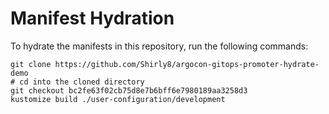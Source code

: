 # Manifest Hydration

To hydrate the manifests in this repository, run the following commands:

```shell
git clone https://github.com/Shirly8/argocon-gitops-promoter-hydrate-demo
# cd into the cloned directory
git checkout bc2fe63f02cb75d8e7b6bff6e7980189aa3258d3
kustomize build ./user-configuration/development
```
